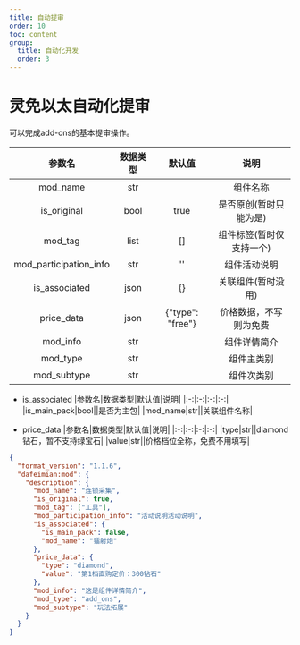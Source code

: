 ```yaml
---
title: 自动提审
order: 10
toc: content
group:
  title: 自动化开发
  order: 3
---
```



# 灵免以太自动化提审
可以完成add-ons的基本提审操作。

|参数名|数据类型|默认值|说明|
|:-:|:-:|:-:|:-:|
|mod_name|str||组件名称|
|is_original|bool|true|是否原创(暂时只能为是)|
|mod_tag|list|[]|组件标签(暂时仅支持一个)|
|mod_participation_info|str|''|组件活动说明|
|is_associated|json|{}|关联组件(暂时没用)|
|price_data|json|{"type": "free"}|价格数据，不写则为免费|
|mod_info|str||组件详情简介|
|mod_type|str||组件主类别|
|mod_subtype|str||组件次类别|

- is_associated
  |参数名|数据类型|默认值|说明|
  |:-:|:-:|:-:|:-:|
  |is_main_pack|bool||是否为主包|
  |mod_name|str||关联组件名称|

- price_data
  |参数名|数据类型|默认值|说明|
  |:-:|:-:|:-:|:-:|
  |type|str||diamond钻石，暂不支持绿宝石|
  |value|str||价格档位全称，免费不用填写|


```json
{
  "format_version": "1.1.6",
  "dafeimian:mod": {
    "description": {
      "mod_name": "连锁采集",
      "is_original": true,
      "mod_tag": ["工具"],
      "mod_participation_info": "活动说明活动说明",
      "is_associated": {
        "is_main_pack": false,
        "mod_name": "镭射炮"
      },
      "price_data": {
        "type": "diamond",
        "value": "第1档直购定价：300钻石"
      },
      "mod_info": "这是组件详情简介",
      "mod_type": "add_ons",
      "mod_subtype": "玩法拓展"
    }
  }
}
```
